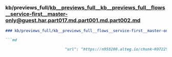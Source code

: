 ### kb/previews_full/kb__previews_full__kb__previews_full__flows__service-first__master-only@guest.har.part017.md.part001.md.part002.md

```md
### kb/previews_full/kb__previews_full__flows__service-first__master-only@guest.har.part017.md.part001.md (part 002)

```md

                          "url": "https://n958200.alteg.io/chunk-KO722YSM.js",
              
```

```

```
